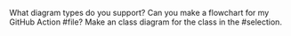 What diagram types do you support?
Can you make a flowchart for my GitHub Action #file?
Make an class diagram for the class in the #selection.

